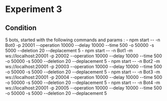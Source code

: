 # Experiment 3

## Condition

5 bots, started with the following commands and params :
	- npm start -- -n Bot0 -p 20001 --operation 10000 --delay 10000 --time 500 -o 50000 -s 5000 --deletion 20 --deplacement 5
	- npm start -- -n Bot1 -m ws://localhost:20001 -p 20002 --operation 10000 --delay 10000 --time 500 -o 50000 -s 5000 --deletion 20 --deplacement 5
	- npm start -- -n Bot2 -m ws://localhost:20001 -p 20003 --operation 10000 --delay 10000 --time 500 -o 50000 -s 5000 --deletion 20 --deplacement 5
	- npm start -- -n Bot3 -m ws://localhost:20001 -p 20004 --operation 10000 --delay 10000 --time 500 -o 50000 -s 5000 --deletion 20 --deplacement 5
	- npm start -- -n Bot4 -m ws://localhost:20001 -p 20005 --operation 10000 --delay 10000 --time 500 -o 50000 -s 5000 --deletion 20 --deplacement 5


